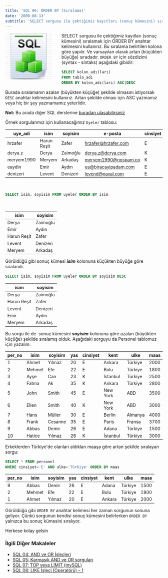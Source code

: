```yaml
---
title: 'SQL 06: ORDER BY (Sıralama)'
date: '2009-08-13'
subtitle: 'SELECT sorgusu ile çektiğimiz kayıtları (sonuç kümesini) sıralamak için ORDER BY anahtar kelimesini kullanırız. Bu sıralama belirtilen kolona göre yapılır. Ve varsayılan olarak artan (küçükten büyüğe) sıradadır. ORDER BY için sözdizimi (syntax - sintaks) aşağıdaki gibidir:'
---
```


<img align="left" style="margin-right: 30px;margin-bottom: 0px;"  src="img/blog/Schema-SQL1.jpg">

SELECT sorgusu ile çektiğimiz kayıtları (sonuç kümesini) sıralamak için ORDER BY anahtar kelimesini kullanırız. Bu sıralama belirtilen kolona göre yapılır. Ve varsayılan olarak artan (küçükten büyüğe) sıradadır. `ORDER BY` için sözdizimi (syntax - sintaks) aşağıdaki gibidir:

```sql
SELECT kolon_adı(ları)
FROM tablo_adı
ORDER BY kolon_adı(ları) ASC|DESC
```

Burada sıralamanın azalan (büyükten küçüğe) şekilde olmasını istiyorsak `DESC` anahtar kelimesini kullanırız. Artan şekilde olması için ASC yazmamız veya hiç bir şey yazmamamız yeterlidir. 

**Not:** Bu arada diğer SQL derslerine [buradan ulaşabilirsiniz](http://www.hrzafer.com/sql-dersleri)

Örnek sorgularımız için kullanacağımız `Uyeler` tablosu:

| uye_adi | isim | soyisim | e-posta | cinsiyet |
| --- | --- | --- | --- | --- |
| hrzafer | Harun Reşit | Zafer | hrzafer@hrzafer.com | E   |
| derya.z | Derya | Zaimoğlu | derya.z@derya.com | K   |
| meryem1990 | Meryem | Arkadaş | meryem1990@nospam.co | K   |
| eaydin | Emir | Aydın | ea@biracayipadam.com | E   |
| denizeri | Levent | Denizeri | levend@naval.com | E   |
 
```sql
SELECT isim, soyisim FROM uyeler ORDER BY isim
```

<br>

| isim | soyisim |
| --- | --- |
| Derya | Zaimoğlu |
| Emir | Aydın |
| Harun Reşit | Zafer |
| Levent | Denizeri |
| Meryem | Arkadaş |

Görüldüğü gibi sonuç kümesi **_isim_** kolonuna küçükten büyüğe göre sıralandı.

```sql
SELECT isim, soyisim FROM uyeler ORDER BY soyisim DESC
```

| isim | soyisim |
| --- | --- |
| Derya | Zaimoğlu |
| Harun Reşit | Zafer |
| Levent | Denizeri |
| Emir | Aydın |
| Meryem | Arkadaş |

Bu sorgu ile de  sonuç kümesini _**soyisim**_ kolonuna göre azalan (büyükten küçüğe) şekilde sıralamış olduk. Aşağıdaki sorguyu da Personel tablomuz için yazalım:

| per_no | isim | soyisim | yas | cinsiyet | kent | ulke | maas |
| --- | --- | --- | --- | --- | --- | --- | --- |
| 1   | Ahmet | Yılmaz | 20  | E   | Ankara | Türkiye | 2000 |
| 2   | Mehmet | Efe | 22  | E   | Bolu | Türkiye | 1800 |
| 3   | Ayşe | Can | 23  | K   | İstanbul | Türkiye | 2500 |
| 4   | Fatma | Ak  | 35  | K   | Ankara | Türkiye | 2800 |
| 5   | John | Smith | 45  | E   | New York | ABD | 3500 |
| 6   | Ellen | Smith | 40  | K   | New York | ABD | 3000 |
| 7   | Hans | Müller | 30  | E   | Berlin | Almanya | 4000 |
| 8   | Frank | Cesanne | 35  | E   | Paris | Fransa | 3700 |
| 9   | Abbas | Demir | 26  | E   | Adana | Türkiye | 1500 |
| 10  | Hatice | Yılmaz | 26  | K   | İstanbul | Türkiye | 3000 |

Erkeklerden Türkiye'de olanları aldıkları maaşa göre artan şekilde sıralayan sorgu:

```sql
SELECT * FROM personel 
WHERE cinsiyet='E' AND ulke='Türkiye' ORDER BY maas
```

| per_no | isim | soyisim | yas | cinsiyet | kent | ulke | maas |
| --- | --- | --- | --- | --- | --- | --- | --- |
| 9   | Abbas | Demir | 26  | E   | Adana | Türkiye | 1500 |
| 2   | Mehmet | Efe | 22  | E   | Bolu | Türkiye | 1800 |
| 1   | Ahmet | Yılmaz | 20  | E   | Ankara | Türkiye | 2000 |

Görüldüğü gibi `ORDER BY` anahtar kelimesi her zaman sorgunun sonuna geliyor. Çünkü sorgunun kendisi sonuç kümesini belirlerken `ORDER BY` yalnızca bu sonuç kümesini sıralıyor.


Herkese kolay gelsin

### İlgili Diğer Makaleler

- [SQL 04: AND ve OR İşleçleri](/sql-04-and-ve-or-islecleri)
- [SQL 05: Karmaşık AND ve OR sorguları](/sql-05-karmasik-and-ve-or-sorgulari)
- [SQL 07: TOP veya LIMIT (mySQL)](/sql-07-top-veya-limit-mysql)
- [SQL 08: LIKE İşleci (Operatörü) – 1](/sql-08-like-1)